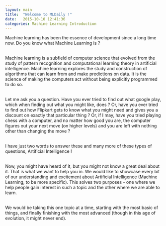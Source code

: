 ```yaml
---
layout: main
title:  "Welcome to MLDaily !"
date:   2015-10-10 12:41:36
categories: Machine Learning Introduction
---
```


Machine learning has been the essence of development since a long time now. Do you know what Machine Learning is ?<br><br>

Machine learning is a subfield of computer science that evolved from the study of pattern recognition and computational learning theory in artificial intelligence. Machine learning explores the study and construction of algorithms that can learn from and make predictions on data. It is the science of making the computers act without being explicitly programmed to do so.<br><br>

Let me ask you a question. Have you ever tried to find out what google play, which when finding out what you might like, does ? Or, have you ever tried to find out how Flipkart gets to know what you might need and gives you a discount on exactly that particular thing ? Or, if I may, have you tried playing chess with a computer, and no matter how good you are, the computer figures out your next move (on higher levels) and you are left with nothing other than changing the move ?<br><br>

I have just two words to answer these and many more of these types of questions, Artificial Intelligence !<br><br>

Now, you might have heard of it, but you might not know a great deal about it. That is what we want to help you in. We would like to showcase every bit of our understanding and excitement about Artificial Intelligence (Machine Learning, to be more specific). This solves two purposes - one where we help people gain interest in such a topic and the other where we are able to learn.<br><br>

We would be taking this one topic at a time, starting with the most basic of things, and finally finishing with the most advanced (though in this age of evolution, it might never end).<br><br>



<!-- This blog was developed in order for us, in the organization, to get a complete understanding of how projects in machine learning are done and what we, as students, could do to use this knowledge to contribute to <strong>Machine Learning</strong>.<br> -->

<!-- Types of <strong>Chart Plots</strong> that are usually used in displaying what kind of data we have : <br>
		<a href="boxplot.html" class="list-group-item"><strong>Box Plots</strong></a>
		<a href="quantile.html" class="list-group-item"><strong>Quantile-Quantile Plots</strong></a>
		<a href="histogram.html" class="list-group-item"><strong>Histograms</strong></a>
		<a href="scatter.html" class="list-group-item"><strong>Scatter Plots</strong></a>
<br> -->

<!-- Every Machine Learning Process requires a few steps to be taken first in order to improve the performance of the output of the algorithm applied. Usually these steps involve framing the data so the only specific required features are used for processing the information and other not so useful features are left out.<br>

But before this pre-processing step, another step has to be taken in order for us to be able to mine the data efficiently. For instance, we might run a simple algorithm on a limited set of data, but in the real world the simulations are done based on all of the available data so as to gain most accuracy. So, first we take a look at the <strong><a href="{{ post.url | prepend: site.baseurl }}">Cluster Architecture</a></strong> which help us efficiently access the data that could be of the size of hundreds of TerraBytes !
<br><br> -->